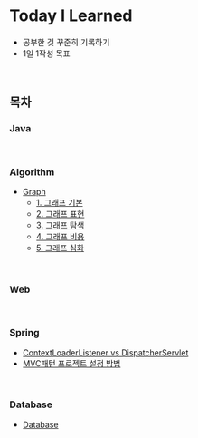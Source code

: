 # Today I Learned
-  공부한 것 꾸준히 기록하기
- 1일 1작성 목표

<br>

## 목차


### Java

<br>

### Algorithm
- [Graph](/Algorithm/Graph.md)
  - [1. 그래프 기본](/Algorithm/Graph.md#1-그래프-기본)
  - [2. 그래프 표현](/Algorithm/Graph.md#2-그래프-표현)
  - [3. 그래프 탐색](/Algorithm/Graph.md#3-그래프-탐색)
  - [4. 그래프 비용](/Algorithm/Graph.md#4-그래프-비용)
  - [5. 그래프 심화](/Algorithm/Graph.md#5-그래프-심화)

<br>

### Web

<br>

### Spring
- [ContextLoaderListener vs DispatcherServlet](Spring/ContextLoaderListener%20vs%20DispatcherServlet.md)
- [MVC패턴 프로젝트 설정 방법](Spring/MVC패턴%20프로젝트%20설정%20방법.md)

<br>

### Database
- [Database](Database/Database.md#database)

 
